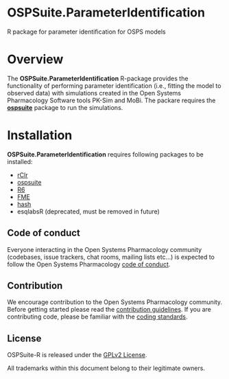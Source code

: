 # OSPSuite.ParameterIdentification
R package for parameter identification for OSPS models

# Overview
The **OSPSuite.ParameterIdentification** R-package provides the functionality of performing parameter identification (i.e., fitting the model to observed data) with simulations created in the Open Systems Pharmacology Software tools PK-Sim and MoBi. The packare requires the [**ospsuite**](https://github.com/Open-Systems-Pharmacology/OSPSuite-R) package to run the simulations.

# Installation

**OSPSuite.ParameterIdentification** requires following packages to be installed:

- [rClr](https://github.com/Open-Systems-Pharmacology/rClr/releases/latest)
- [ospsuite](https://github.com/Open-Systems-Pharmacology/OSPSuite-R)
- [R6](https://github.com/r-lib/R6)
- [FME](https://cran.r-project.org/web/packages/FME/index.html)
- [hash](https://cran.r-project.org/web/packages/hash/)
- esqlabsR (deprecated, must be removed in future)

## Code of conduct

Everyone interacting in the Open Systems Pharmacology community (codebases, issue trackers, chat rooms, mailing lists etc...) is expected to follow the Open Systems Pharmacology [code of conduct](https://github.com/Open-Systems-Pharmacology/Suite/blob/master/CODE_OF_CONDUCT.md).

## Contribution

We encourage contribution to the Open Systems Pharmacology community. Before getting started please read the [contribution guidelines](https://github.com/Open-Systems-Pharmacology/Suite/blob/master/CONTRIBUTING.md). If you are contributing code, please be familiar with the [coding standards](https://github.com/Open-Systems-Pharmacology/Suite/blob/master/CODING_STANDARDS_R.md).

## License

OSPSuite-R is released under the [GPLv2 License](LICENSE).

All trademarks within this document belong to their legitimate owners.
